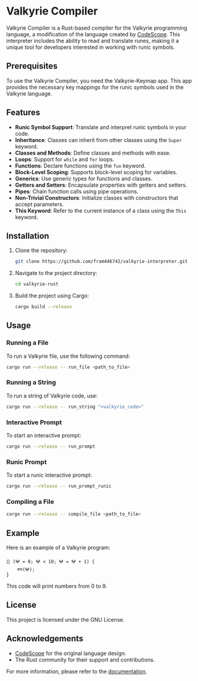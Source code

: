# Valkyrie Compiler

Valkyrie Compiler is a Rust-based compiler for the Valkyrie programming language, a modification of the language created by [CodeScope](https://gitlab.com/codescope-reference/cii). This interpreter includes the ability to read and translate runes, making it a unique tool for developers interested in working with runic symbols.

## Prerequisites

To use the Valkyrie Compiler, you need the Valkyrie-Keymap app. This app provides the necessary key mappings for the runic symbols used in the Valkyrie language.

## Features

- **Runic Symbol Support**: Translate and interpret runic symbols in your code.
- **Inheritance**: Classes can inherit from other classes using the `Super` keyword.
- **Classes and Methods**: Define classes and methods with ease.
- **Loops**: Support for `while` and `for` loops.
- **Functions**: Declare functions using the `fun` keyword.
- **Block-Level Scoping**: Supports block-level scoping for variables.
- **Generics**: Use generic types for functions and classes.
- **Getters and Setters**: Encapsulate properties with getters and setters.
- **Pipes**: Chain function calls using pipe operations.
- **Non-Trivial Constructors**: Initialize classes with constructors that accept parameters.
- **This Keyword**: Refer to the current instance of a class using the `This` keyword.

## Installation

1. Clone the repository:

    ```sh
    git clone https://github.com/fram446742/valkyrie-interpreter.git
    ```

2. Navigate to the project directory:

    ```sh
    cd valkyrie-rust
    ```

3. Build the project using Cargo:

    ```sh
    cargo build --release
    ```

## Usage

### Running a File

To run a Valkyrie file, use the following command:

```sh
cargo run --release -- run_file <path_to_file>
```

### Running a String

To run a string of Valkyrie code, use:

```sh
cargo run --release -- run_string "<valkyrie_code>"
```

### Interactive Prompt

To start an interactive prompt:

```sh
cargo run --release -- run_prompt
```

### Runic Prompt

To start a runic interactive prompt:

```sh
cargo run --release -- run_prompt_runic
```

### Compiling a File

```sh
cargo run --release -- compile_file <path_to_file>
```

## Example

Here is an example of a Valkyrie program:

```valkyrie
𒌐 (𖤍 = 0; 𖤍 < 10; 𖤍 = 𖤍 + 1) {
    ♅♅(𖤍);
}
```

This code will print numbers from 0 to 9.

## License

This project is licensed under the GNU License.

## Acknowledgements

- [CodeScope](https://gitlab.com/codescope-reference/cii) for the original language design.
- The Rust community for their support and contributions.

For more information, please refer to the [documentation](https://gitlab.com/codescope-reference/cii).
